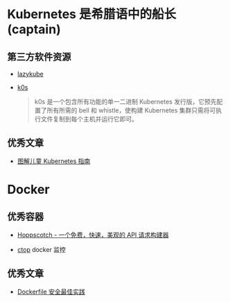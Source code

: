 # Kubernetes 是希腊语中的船长(captain)

## 第三方软件资源

- [lazykube](https://github.com/TNK-Studio/lazykube)

- [k0s](https://github.com/k0sproject/k0s)
  > k0s 是一个包含所有功能的单一二进制 Kubernetes 发行版，它预先配置了所有所需的 bell 和 whistle，使构建 Kubernetes 集群只需将可执行文件复制到每个主机并运行它即可。

## 优秀文章

- [图解儿童 Kubernetes 指南](https://www.cncf.io/the-childrens-illustrated-guide-to-kubernetes/)

# Docker

## 优秀容器

- [Hoppscotch - 一个免费，快速，美观的 API 请求构建器](https://github.com/hoppscotch/hoppscotch)

- [ctop](https://github.com/bcicen/ctop)
  docker 监控

## 优秀文章

- [Dockerfile 安全最佳实践](https://cloudberry.engineering/article/dockerfile-security-best-practices/)
